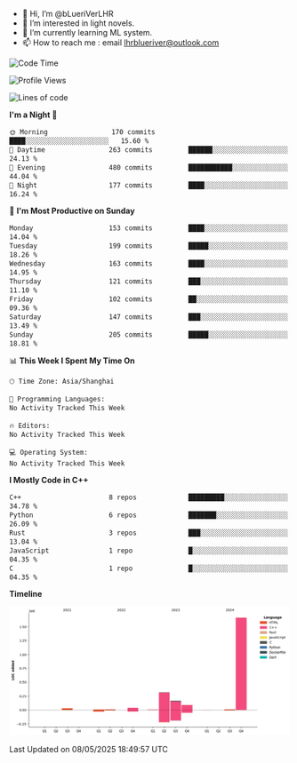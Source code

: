 - 👋 Hi, I’m @bLueriVerLHR
- 👀 I’m interested in light novels.
- 🌱 I’m currently learning ML system.
- 📫 How to reach me : email lhrblueriver@outlook.com

<!--START_SECTION:waka-->
![Code Time](http://img.shields.io/badge/Code%20Time-344%20hrs%2037%20mins-blue)

![Profile Views](http://img.shields.io/badge/Profile%20Views-0-blue)

![Lines of code](https://img.shields.io/badge/From%20Hello%20World%20I%27ve%20Written-2.3%20million%20lines%20of%20code-blue)

**I'm a Night 🦉** 

```text
🌞 Morning                170 commits         ████░░░░░░░░░░░░░░░░░░░░░   15.60 % 
🌆 Daytime                263 commits         ██████░░░░░░░░░░░░░░░░░░░   24.13 % 
🌃 Evening                480 commits         ███████████░░░░░░░░░░░░░░   44.04 % 
🌙 Night                  177 commits         ████░░░░░░░░░░░░░░░░░░░░░   16.24 % 
```
📅 **I'm Most Productive on Sunday** 

```text
Monday                   153 commits         ████░░░░░░░░░░░░░░░░░░░░░   14.04 % 
Tuesday                  199 commits         █████░░░░░░░░░░░░░░░░░░░░   18.26 % 
Wednesday                163 commits         ████░░░░░░░░░░░░░░░░░░░░░   14.95 % 
Thursday                 121 commits         ███░░░░░░░░░░░░░░░░░░░░░░   11.10 % 
Friday                   102 commits         ██░░░░░░░░░░░░░░░░░░░░░░░   09.36 % 
Saturday                 147 commits         ███░░░░░░░░░░░░░░░░░░░░░░   13.49 % 
Sunday                   205 commits         █████░░░░░░░░░░░░░░░░░░░░   18.81 % 
```


📊 **This Week I Spent My Time On** 

```text
🕑︎ Time Zone: Asia/Shanghai

💬 Programming Languages: 
No Activity Tracked This Week

🔥 Editors: 
No Activity Tracked This Week

💻 Operating System: 
No Activity Tracked This Week
```

**I Mostly Code in C++** 

```text
C++                      8 repos             █████████░░░░░░░░░░░░░░░░   34.78 % 
Python                   6 repos             ███████░░░░░░░░░░░░░░░░░░   26.09 % 
Rust                     3 repos             ███░░░░░░░░░░░░░░░░░░░░░░   13.04 % 
JavaScript               1 repo              █░░░░░░░░░░░░░░░░░░░░░░░░   04.35 % 
C                        1 repo              █░░░░░░░░░░░░░░░░░░░░░░░░   04.35 % 
```



**Timeline**

![Lines of Code chart](https://raw.githubusercontent.com/bLueriVerLHR/bLueriVerLHR/main/assets/bar_graph.png)


 Last Updated on 08/05/2025 18:49:57 UTC
<!--END_SECTION:waka-->
